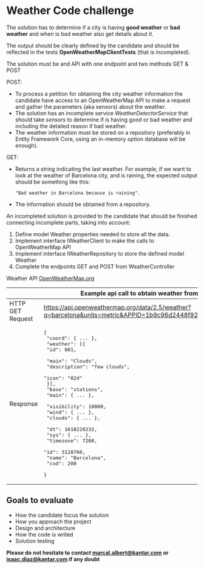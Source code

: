 # Weather Code challenge

The solution has to determine if a city is having **good weather** or **bad weather** and when is bad weather also get details about it. 

The output should be clearly defined by the candidate and should be reflected in the tests **OpenWeatherMapClientTests** (that is incompleted).

The solution must be and API with one endpoint and two methods GET & POST

POST: 
- To process a petition for obtaining the city weather information the candidate have access to an OpenWeatherMap API to make a request and gather the parameters (aka sensors) about the weather. 
- The solution has an incomplete service *WeatherDetectorService* that should take *sensors* to determine if is having good or bad weather and including the detailed reason if bad weather.
- The weather information must be stored on a repository (preferably in Entity Framework Core, using an in-memory option database will be enough).

GET: 
- Returns a string indicating the last weather.
For example, if we want to look at the weather of Barcelona city, and is raining, the expected output should be something like this:

      "Bad weather in Barcelona because is raining". 

- The information should be obtained from a repository.



An incompleted solution is provided to the candidate that should be finished connecting incomplete parts,
taking into account:

1. Define model Weather properties needed to store all the data.
2. Implement interface IWeatherClient to make the calls to OpenWeatherMap API
3. Implement interface IWeatherRepository to store the defined model Weather
4. Complete the endpoints GET and POST from WeatherController

Weather API [OpenWeatherMap.org](https://openweathermap.org/current)

||  	Example api call to obtain weather from Barcelona 	|
|---	|---	|
| HTTP GET Request 	| <a href="https://api.openweathermap.org/data/2.5/weather?q=barcelona&units=metric&APPID=1b9c96d2448f9204d210ddd5ac192dc1" target="_blank">https://api.openweathermap.org/data/2.5/weather?q=barcelona&units=metric&APPID=1b9c96d2448f9204d210ddd5ac192dc1</a>	|
| Response 	| <pre>{ <br>   "coord": { ... }, <br>   "weather": [{ <br>         "id": 801, <br>         "main": "Clouds", <br>         "description": "few clouds", <br>         "icon": "02d" <br>      }], <br>   "base": "stations", <br>   "main": { ... }, <br>   "visibility": 10000, <br>   "wind": { ... }, <br>   "clouds": { ... }, <br>   "dt": 1618228232, <br>   "sys": { ... }, <br>   "timezone": 7200, <br>   "id": 3128760, <br>   "name": "Barcelona", <br>   "cod": 200 <br>}</pre> 	|

## Goals to evaluate

- How the candidate focus the solution
- How you approach the project 
- Design and architecture
- How the code is writed
- Solution testing

**Please do not hesitate to contact marcal.albert@kantar.com or isaac.diaz@kantar.com if any doubt**
